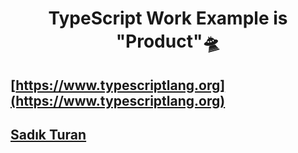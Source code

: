 <div align="center">
  <h1 align="center">TypeScript Work Example is "Product"🛸</h1>
</div>

## [https://www.typescriptlang.org](https://www.typescriptlang.org)
## [Sadık Turan](https://www.youtube.com/@sadik_turan)

